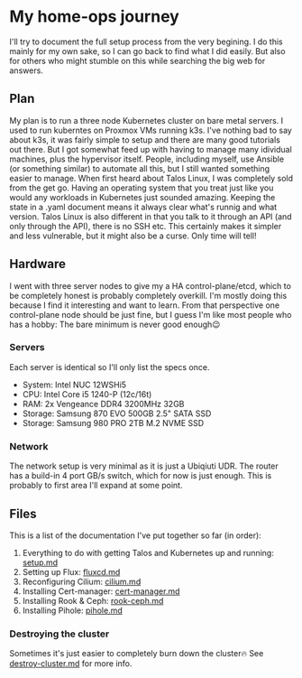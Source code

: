 # My home-ops journey

I'll try to document the full setup process from the very begining. I do this mainly for my own sake, so I can go back to find what I did easily. But also for others who might stumble on this while searching the big web for answers.

## Plan
My plan is to run a three node Kubernetes cluster on bare metal servers. I used to run kuberntes on Proxmox VMs running k3s. I've nothing bad to say about k3s, it was fairly simple to setup and there are many good tutorials out there. But I got somewhat feed up with having to manage many idividual machines, plus the hypervisor itself. People, including myself, use Ansible (or something similar) to automate all this, but I still wanted something easier to manage.
When first heard about Talos Linux, I was completely sold from the get go. Having an operating system that you treat just like you would any workloads in Kubernetes just sounded amazing. Keeping the state in a .yaml document means it always clear what's runnig and what version. Talos Linux is also different in that you talk to it through an API (and only through the API), there is no SSH etc. This certainly makes it simpler and less vulnerable, but it might also be a curse. Only time will tell! 

## Hardware
I went with three server nodes to give my a HA control-plane/etcd, which to be completely honest is probably completely overkill. I'm mostly doing this because I find it interesting and want to learn. From that perspective one control-plane node should be just fine, but I guess I'm like most people who has a hobby: The bare minimum is never good enough:wink:

### Servers
Each server is identical so I'll only list the specs once.
- System: Intel NUC 12WSHi5
- CPU: Intel Core i5 1240-P (12c/16t)
- RAM: 2x Vengeance DDR4 3200MHz 32GB
- Storage: Samsung 870 EVO 500GB 2.5" SATA SSD
- Storage: Samsung 980 PRO 2TB M.2 NVME SSD

### Network
The network setup is very minimal as it is just a Ubiqiuti UDR. The router has a build-in 4 port GB/s switch, which for now is just enough. This is probably to first area I'll expand at some point.

## Files
This is a list of the documentation I've put together so far (in order):

1) Everything to do with getting Talos and Kubernetes up and running: [setup.md](./setup.md)
2) Setting up Flux: [fluxcd.md](./fluxcd.md)
3) Reconfiguring Cilium: [cilium.md](./cilium.md)
4) Installing Cert-manager: [cert-manager.md](./cert-manager.md)
5) Installing Rook & Ceph: [rook-ceph.md](./rook-ceph.md)
6) Installing Pihole: [pihole.md](./pihole.md)

### Destroying the cluster
Sometimes it's just easier to completely burn down the cluster:fire:
See [destroy-cluster.md](./destroy-cluster.md) for more info.